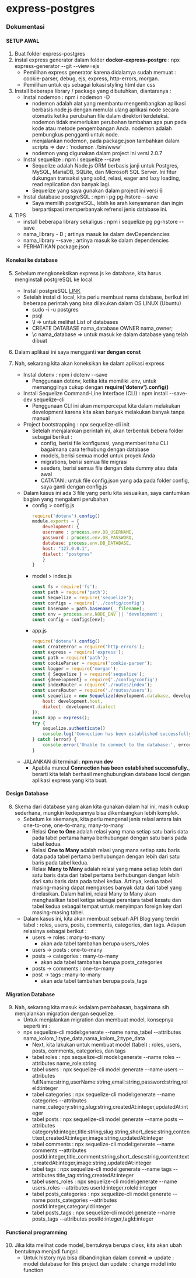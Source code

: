 # express-postgres

### Dokumentasi

#### SETUP AWAL

1. Buat folder express-postgres
2. instal express generator dalam folder <strong> docker-express-postgre </strong> : npx express-generator --git --view=ejs
    - Pemilihan express generator karena didalamya sudah memuat :  cookie-parser, debug, ejs, express, http-errors, morgan. 
    - Pemilihan untuk ejs sebagai lokasi styling html dan css
3. Install beberapa library / package yang dibutuhkan, diantaranya :
    - Instal nodemon : npm i nodemon -D
        - nodemon adalah alat yang membantu mengembangkan aplikasi berbasis node.js dengan memulai ulang aplikasi node secara otomatis ketika perubahan file dalam direktori terdeteksi. nodemon tidak memerlukan perubahan tambahan apa pun pada kode atau metode pengembangan Anda. nodemon adalah pembungkus pengganti untuk node. 
        - menjalankan nodemon, pada package.json tambahkan dalam scripts => dev : 'nodemon ./bin/www'
        - nodemon yang digunakan dalam project ini versi 2.0.7
    - Instal sequelize : npm i sequelize --save
        - Sequelize adalah Node.js ORM berbasis janji untuk Postgres, MySQL, MariaDB, SQLite, dan Microsoft SQL Server. Ini fitur dukungan transaksi yang solid, relasi, eager and lazy loading, read replication dan banyak lagi.
        - Sequelize yang saya gunakan dalam project ini versi 6
    - Instal database postgreSQL : npm i pg pg-hstore --save
        - Saya memilih postgreSQL, lebih ke arah kenyamanan dan ingin berpartispasi memperbanyak refrensi jenis database ini.
4. TIPS
    - install beberapa library sekaligus : npm i sequelize pg pg-hstore --save
    - nama_library - D ; artinya masuk ke dalam devDependencies
    - nama_library --save ; artinya masuk ke dalam dependencies
    - PERHATIKAN package.json

#### Koneksi ke database
5. Sebelum mengkoneksikan express js ke database, kita harus menginstall postgreSQL ke local 
    - Install postgreSQL [LINK](https://www.postgresqltutorial.com/install-postgresql/om/community/tutorials/how-to-install-postgresql-on-ubuntu-20-04-quickstart-id)
    - Setelah instal di local, kita perlu membuat nama database, berikut ini beberapa perintah yang bisa dilakukan dalam OS LINUX (Ubuntu)
        - sudo -i -u postgres
        - psql
        - \l => untuk melihat List of databases
        - CREATE DATABASE nama_database OWNER nama_owner;
        - \c nama_database => untuk masuk ke dalam database yang telah dibuat

6. Dalam aplikasi ini saya mengganti <strong> var dengan const </strong>
7. Nah, sekarang kita akan koneksikan ke dalam aplikasi express
    - Instal dotenv : npm i dotenv --save
        - Penggunaan dotenv, ketika kita memiliki .env, untuk memanggilnya cukup dengan <strong>require('dotenv').config() </strong>
    - Install Sequelize Command-Line Interface (CLI) : npm install --save-dev sequelize-cli
        - Penggunaan CLI ini akan mempercepat kita dalam melakukan development karena kita akan banyak melakukan banyak tanpa manual
    - Project bootstrapping : npx sequelize-cli init
        - Setelah menjalankan perintah ini, akan terbentuk bebera folder sebagai berikut :
            - config, berisi file konfigurasi, yang memberi tahu CLI bagaimana cara terhubung dengan database
            - models, berisi semua model untuk proyek Anda
            - migrations, berisi semua file migrasi
            - seeders, berisi semua file dengan data dummy atau data awal
            - CATATAN : untuk file config.json yang ada pada folder config, saya ganti dengan config.js
    - Dalam kasus ini ada 3 file yang perlu kita sesuaikan, saya cantumkan bagian yang mengalami perubahan
        - config > config.js
            ```js
            require('dotenv').config()
            module.exports = {
                development: {
                username : process.env.DB_USERNAME,
                password : process.env.DB_PASSWORD,
                database: process.env.DB_DATABASE,
                host: "127.0.0.1",
                dialect: "postgres"
                } 
            }
            ```
        - model > index.js
            ```js
            const fs = require('fs');
            const path = require('path');
            const Sequelize = require('sequelize');
            const configs = require('../config/config')
            const basename = path.basename(__filename);
            const env = process.env.NODE_ENV || 'development';
            const config = configs[env];
            ```
        - app.js
            ```js
            require('dotenv').config()
            const createError = require('http-errors');
            const express = require('express');
            const path = require('path');
            const cookieParser = require('cookie-parser');
            const logger = require('morgan');
            const { Sequelize } = require('sequelize');
            const {development} = require('./config/config')
            const indexRouter = require('./routes/index');
            const usersRouter = require('./routes/users');
            const sequelize = new Sequelize(development.database, development.username, development.password, {
                host: development.host,
                dialect: development.dialect
            });
            const app = express();
            try {
                sequelize.authenticate()
                console.log('Connection has been established successfully.');
            } catch (error) {
                console.error('Unable to connect to the database:', error);
            }
            ```
    - JALANKAN di terminal : <strong>npm run dev</strong>
        - Apabila muncul <strong>Connection has been established successfully.</strong>, berarti kita telah berhasil menghubungkan database local dengan aplikasi express yang kita buat.

#### Design Database
8. Skema dari database yang akan kita gunakan dalam hal ini, masih cukup sederhana, mungkin kedepannya bisa dikembangkan lebih komplek.
    - Sebelum ke skemanya, kita perlu mengenal jenis relasi antara lain one-to-one, one-to-many, many-to-many
        - Relasi <strong>One to One </strong> adalah relasi yang mana setiap satu baris data pada tabel pertama hanya berhubungan dengan satu baris pada tabel kedua.
        - Relasi <strong> One to Many </strong> adalah relasi yang mana setiap satu baris data pada tabel pertama berhubungan dengan lebih dari satu baris pada tabel kedua.
        - Relasi <strong> Many to Many </strong> adalah relasi yang mana setiap lebih dari satu baris data dari tabel pertama berhubungan dengan lebih dari satu baris data pada tabel kedua. Artinya, kedua tabel masing-masing dapat mengakses banyak data dari tabel yang direlasikan. Dalam hal ini, relasi Many to Many akan menghasilkan tabel ketiga sebagai perantara tabel kesatu dan tabel kedua sebagai tempat untuk menyimpan foreign key dari masing-masing tabel.
    - Dalam kasus ini, kita akan membuat sebuah API Blog yang terdiri tabel : roles, users, posts, comments, categories, dan tags. Adapun relasinya sebagai berikut :
        - users -> roles : many-to-many
            - akan ada tabel tambahan berupa users_roles
        - users -> posts : one-to-many
        - posts -> categories : many-to-many
            - akan ada tabel tambahan berupa posts_categories
        - posts -> comments : one-to-many
        - post -> tags : many-to-many
            - akan ada tabel tambahan berupa posts_tags

#### Migration Database
9. Nah, sekarang kita masuk kedalam pembahasan, bagaimana sih menjalankan migration dengan sequelize. 
    - Untuk menjalankan migration dan membuat model, konsepnya seperti ini :
    - npx sequelize-cli model:generate --name nama_tabel --attributes nama_kolom_1:type_data,nama_kolom_2:type_data
        - Next, kita lakukan untuk membuat model (tabel) : roles, users, posts, comments, categories, dan tags
        - tabel roles : npx sequelize-cli model:generate --name roles --attributes name_role:string
        - tabel users : npx sequelize-cli model:generate --name users --attributes fullName:string,userName:string,email:string,password:string,roleId:integer
        - tabel categories : npx sequelize-cli model:generate --name categories --attributes name_category:string,slug:string,createdAt:integer,updatedAt:integer
        - tabel posts : npx sequelize-cli model:generate --name posts --attributes categoryId:integer,title:string,slug:string,short_desc:string,content:text,createdAt:integer,image:string,updatedAt:integer
        - tabel comments : npx sequelize-cli model:generate --name comments --attributes postId:integer,title_comment:string,short_desc:string,content:text,createdAt:integer,image:string,updatedAt:integer
        - tabel tags : npx sequelize-cli model:generate --name tags --attributes title_tag:string,createdAt:integer
        - tabel users_roles : npx sequelize-cli model:generate --name users_roles --attributes userId:integer,roleId:integer
        - tabel posts_categories :  npx sequelize-cli model:generate --name posts_categories --attributes postId:integer,categoryId:integer
        - tabel posts_tags :  npx sequelize-cli model:generate --name posts_tags --attributes postId:integer,tagId:integer
        
#### Functional programming

10. Jika kita melihat code model, bentuknya berupa class, kita akan ubah bentuknya menjadi fungsi:
    - Untuk history nya bisa dibandingkan dalam commit => update : model database for this project dan update : change model into function


